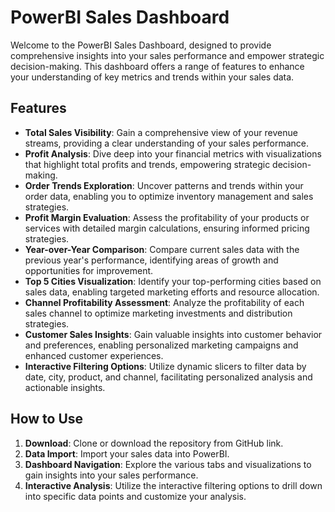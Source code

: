 # PowerBI Sales Dashboard

Welcome to the PowerBI Sales Dashboard, designed to provide comprehensive insights into your sales performance and empower strategic decision-making. This dashboard offers a range of features to enhance your understanding of key metrics and trends within your sales data.

## Features

- **Total Sales Visibility**: Gain a comprehensive view of your revenue streams, providing a clear understanding of your sales performance.
- **Profit Analysis**: Dive deep into your financial metrics with visualizations that highlight total profits and trends, empowering strategic decision-making.
- **Order Trends Exploration**: Uncover patterns and trends within your order data, enabling you to optimize inventory management and sales strategies.
- **Profit Margin Evaluation**: Assess the profitability of your products or services with detailed margin calculations, ensuring informed pricing strategies.
- **Year-over-Year Comparison**: Compare current sales data with the previous year's performance, identifying areas of growth and opportunities for improvement.
- **Top 5 Cities Visualization**: Identify your top-performing cities based on sales data, enabling targeted marketing efforts and resource allocation.
- **Channel Profitability Assessment**: Analyze the profitability of each sales channel to optimize marketing investments and distribution strategies.
- **Customer Sales Insights**: Gain valuable insights into customer behavior and preferences, enabling personalized marketing campaigns and enhanced customer experiences.
- **Interactive Filtering Options**: Utilize dynamic slicers to filter data by date, city, product, and channel, facilitating personalized analysis and actionable insights.

## How to Use

1. **Download**: Clone or download the repository from GitHub link.
2. **Data Import**: Import your sales data into PowerBI.
3. **Dashboard Navigation**: Explore the various tabs and visualizations to gain insights into your sales performance.
4. **Interactive Analysis**: Utilize the interactive filtering options to drill down into specific data points and customize your analysis.

